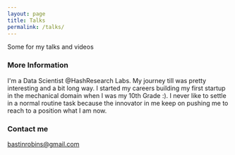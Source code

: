 ```yaml
---
layout: page
title: Talks
permalink: /talks/
---
```


Some for my talks and videos

### More Information

I'm a Data Scientist @HashResearch Labs. My journey till was pretty interesting and a bit long way. I started my careers building my first startup in the mechanical domain when I was my 10th Grade :). I never like to settle in a normal routine task because the innovator in me keep on pushing me to reach to a position what I am now.  

### Contact me

[bastinrobins@gmail.com](mailto:bastinrobins@gmail.com)